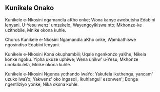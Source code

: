 ## Kunikele Onako

Kunikele e-Nkosini ngamandla aKho onke;
Wona kanye awobutsha Edabini lenyani.
U-Yesu wenz' umzekelo, Wayengoyikiswa nto;
Mkhonze-ke uzithobile, Mnike okona kuhle.

Chorus
Kunikele e-Nkosini Ngamandla aKho onke,
Wambathiswe ngosindiso Edabini lenyani.

Kunikele e-Nkosini Kona okuphambili;
Uqale ngenkonzo yaKhe, Nikela konke ngoku.
Yipha ukuze uphiwe; Wena unikw' u-Yesu;
Mkhonze unokubulela, Mnike okona kuhle.

Kunikele e-Nkosini Ngenxa yothando lwaYo;
Yakufela ikuthenga, yancam' uzuko lwaYo;
Yakwenz' oko ingasoli, Ikuhlangul' esonwen';
Bonga ngentliziyo yonke, Nika okona kuhle.

